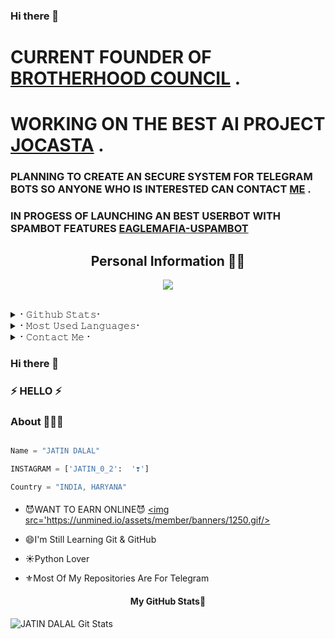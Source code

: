 ### Hi there 👋

<!--
**Jatindalal875/Jatindalal875** is a ✨ _special_ ✨ repository because its `README.md` (this file) appears on your GitHub profile.

Here are some ideas to get you started:

- 🔭 I’m currently working on ...
- 🌱 I’m currently learning ...
- 👯 I’m looking to collaborate on ...
- 🤔 I’m looking for help with ...
- 💬 Ask me about ...
- 📫 How to reach me: ...
- 😄 Pronouns: ...
- ⚡ Fun fact: ...
-->
# CURRENT FOUNDER OF [BROTHERHOOD COUNCIL](https://t.me//THE_BROTHERHOOD_COUNCIL) .

# WORKING ON THE BEST AI PROJECT [JOCASTA](https://github.com/TEAM-JOCASTA/JOCASTA) .

### PLANNING TO CREATE AN SECURE SYSTEM FOR TELEGRAM BOTS SO ANYONE WHO IS INTERESTED CAN CONTACT [ME](https://t.me//HUNTER_IS_BACK) .

### IN PROGESS OF LAUNCHING AN BEST USERBOT WITH SPAMBOT FEATURES [EAGLEMAFIA-USPAMBOT](https://github.com/Jatindalal875/EAGLE-MAFIA)

<h2 align="center"><b>Personal Information 👨‍💻</b></h2>




  
<p align="center">
  <img src="https://readme-typing-svg.herokuapp.com?color=F77247&width=420&lines=A+Passionate+Developer+From+India%E2%9C%8C%EF%B8%8F;Python%2C+Java%2C+Linux%E2%9D%A4%EF%B8%8F">
</p> 
<br>


<details>
<summary>⠂𝙶𝚒𝚝𝚑𝚞𝚋 𝚂𝚝𝚊𝚝𝚜⠂</summary>
<h2 align="center"><b>⠂𝙶𝚒𝚝𝚑𝚞𝚋 𝚂𝚝𝚊𝚝𝚜⠐
<br>
<br>

----
![GitHub followers](https://img.shields.io/github/followers/Jatindalal875?label=Follow&style=social)
![](https://visitor-badge.glitch.me/badge?page_id=Jatindalal875.Jatindalal875)
[![Profile views](https://komarev.com/ghpvc/?username=Jatindalal875&label=Profile%20views)](https://github.com/Jatindalal875)
![Github Trophy](https://github-profile-trophy.vercel.app/?username=Jatindalal875)
  
<a href="https://github-readme-stats.vercel.app/api?username=Jatindalal875&layout=compact&show_icons=true&theme=chartreuse-dark&cache_seconds=1800">
    <img width="60%" align="center" alt="𝙼𝚢 𝙶𝚒𝚝𝚑𝚞𝚋 𝚂𝚝𝚊𝚝𝚜" src="https://github-readme-stats.vercel.app/api?username=Jatindalal875&show_icons=true&include_all_commits=true&theme=chartreuse-dark&cache_seconds=86400" />

</a>
</b></h2>  
</details>

<details>
<summary>⠂𝙼𝚘𝚜𝚝 𝚄𝚜𝚎𝚍 𝙻𝚊𝚗𝚐𝚞𝚊𝚐𝚎𝚜⠂</summary>
<h2 align="center"><b>⠂𝙼𝚘𝚜𝚝 𝚄𝚜𝚎𝚍 𝙻𝚊𝚗𝚐𝚞𝚊𝚐𝚎𝚜⠐
<br>
<br>
<a href="https://github-readme-stats.vercel.app/api/top-langs/?username=Jatindalal875&layout=compact&theme=midnight-purple&hide=Css">
    <img width="60%" align="center" alt="Most Used Languages" src="https://github-readme-stats.vercel.app/api/top-langs/?username=Jatindalal875&layout=compact&theme=midnight-purple&hide=Css" />
</a>
</b></h2>  
</details>

<details>
<summary>⠂𝙲𝚘𝚗𝚝𝚊𝚌𝚝 𝙼𝚎⠐</summary>
<h2 align="center"><b>⠂𝙲𝚘𝚗𝚝𝚊𝚌𝚝 𝙼𝚎⠐
  <br>
  <br>
  
  
[![Gmail](https://img.shields.io/badge/Gmail.com-0072c6?style=for-the-badge&logo=Microsoft-Outlook&logoColor=Green)](jatindalal875@gmail.com)</b></h2>
</details>





### Hi there 👋

### ⚡ HELLO ⚡

### About 🙋🏻‍♂️

```python

Name = "JATIN DALAL"

INSTAGRAM = ['JATIN_0_2':  '❣️']

Country = "INDIA, HARYANA"
```

#### 
- 😈WANT TO EARN ONLINE😈
<a href='https://unmined.io/?referral=188872' target='_blank'><img src='https://unmined.io/assets/member/banners/1250.gif/></a>

<!--

**
- 🌱 I’m currently learning ...

- 👯 I’m looking to collaborate on ...

- 🤔 I’m looking for help with ...

- 💬 Ask me about ...

- 📫 How to reach me: ...

- 😄 Pronouns: ...

- ⚡ Fun fact: ...

-->

- 😄I'm Still Learning Git & GitHub

- ☀️Python Lover

- ⚜️Most Of My Repositories Are For Telegram

<h4 align="center"><b>My GitHub Stats💛</b></h4>

![JATIN DALAL Git Stats](https://github-readme-stats.vercel.app/api?username=JATINDALAL875&include_all_commits=true&count_private=true&theme=highcontrast)
